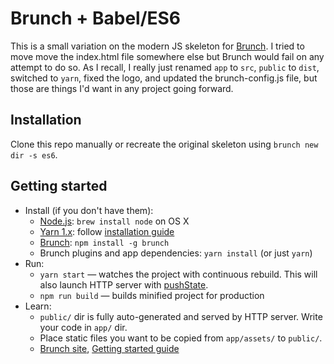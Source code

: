 # Brunch + Babel/ES6

This is a small variation on the modern JS skeleton for [Brunch](http://brunch.io).  I tried to move move the index.html file somewhere else but Brunch would fail on any attempt to do so. As I recall, I really just renamed `app` to `src`, `public` to `dist`, switched to `yarn`, fixed the logo, and updated the brunch-config.js file, but those are things I'd want in any project going forward.

## Installation

Clone this repo manually or recreate the original skeleton using `brunch new dir -s es6`.

## Getting started

* Install (if you don't have them):
    * [Node.js](http://nodejs.org): `brew install node` on OS X
    * [Yarn 1.x](https://classic.yarnpkg.com/lang/en/): follow [installation guide](https://classic.yarnpkg.com/en/docs/install)
    * [Brunch](http://brunch.io): `npm install -g brunch`
    * Brunch plugins and app dependencies: `yarn install` (or just `yarn`)
* Run:
    * `yarn start` — watches the project with continuous rebuild. This will also launch HTTP server with [pushState](https://developer.mozilla.org/en-US/docs/Web/Guide/API/DOM/Manipulating_the_browser_history).
    * `npm run build` — builds minified project for production
* Learn:
    * `public/` dir is fully auto-generated and served by HTTP server.  Write your code in `app/` dir.
    * Place static files you want to be copied from `app/assets/` to `public/`.
    * [Brunch site](http://brunch.io), [Getting started guide](https://github.com/brunch/brunch-guide#readme)
